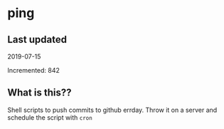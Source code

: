 # ping

## Last updated
2019-07-15

Incremented: 842

## What is this??
Shell scripts to push commits to github errday. Throw it on a server and schedule the script with `cron`
